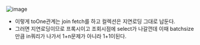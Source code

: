 ![image](https://user-images.githubusercontent.com/108928206/194045447-5dbc0df9-37b9-46e2-b997-0d851e74d9be.png)

- 이렇게 toOne관계는 join fetch를 하고 컬렉션은 지연로딩 그대로 납둔다.
- 그러면 지연로딩이므로 프록시이고 조회시점에 select가 나갈껀데 이때 batchsize만큼 in쿼리가 나가서 1+n문제가 아니라 1+1이된다.
